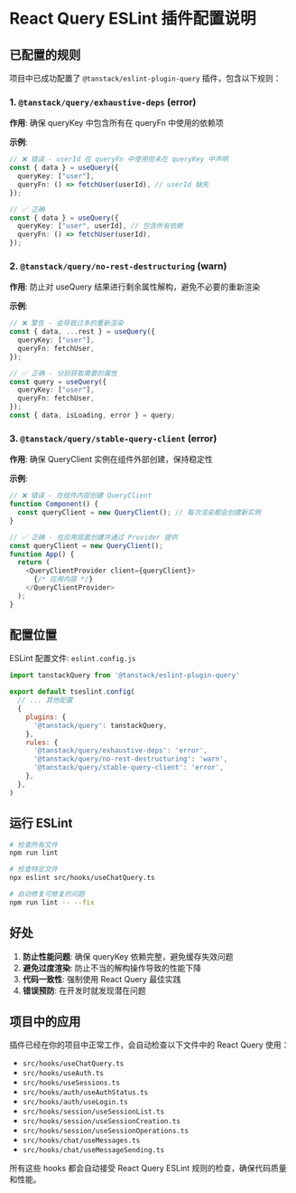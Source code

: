 # React Query ESLint 插件配置说明

## 已配置的规则

项目中已成功配置了 `@tanstack/eslint-plugin-query` 插件，包含以下规则：

### 1. `@tanstack/query/exhaustive-deps` (error)
**作用**: 确保 queryKey 中包含所有在 queryFn 中使用的依赖项

**示例**:
```typescript
// ❌ 错误 - userId 在 queryFn 中使用但未在 queryKey 中声明
const { data } = useQuery({
  queryKey: ["user"],
  queryFn: () => fetchUser(userId), // userId 缺失
});

// ✅ 正确
const { data } = useQuery({
  queryKey: ["user", userId], // 包含所有依赖
  queryFn: () => fetchUser(userId),
});
```

### 2. `@tanstack/query/no-rest-destructuring` (warn)
**作用**: 防止对 useQuery 结果进行剩余属性解构，避免不必要的重新渲染

**示例**:
```typescript
// ❌ 警告 - 会导致过多的重新渲染
const { data, ...rest } = useQuery({
  queryKey: ["user"],
  queryFn: fetchUser,
});

// ✅ 正确 - 分别获取需要的属性
const query = useQuery({
  queryKey: ["user"],
  queryFn: fetchUser,
});
const { data, isLoading, error } = query;
```

### 3. `@tanstack/query/stable-query-client` (error)
**作用**: 确保 QueryClient 实例在组件外部创建，保持稳定性

**示例**:
```typescript
// ❌ 错误 - 在组件内部创建 QueryClient
function Component() {
  const queryClient = new QueryClient(); // 每次渲染都会创建新实例
}

// ✅ 正确 - 在应用层面创建并通过 Provider 提供
const queryClient = new QueryClient();
function App() {
  return (
    <QueryClientProvider client={queryClient}>
      {/* 应用内容 */}
    </QueryClientProvider>
  );
}
```

## 配置位置

ESLint 配置文件: `eslint.config.js`

```javascript
import tanstackQuery from '@tanstack/eslint-plugin-query'

export default tseslint.config(
  // ... 其他配置
  {
    plugins: {
      '@tanstack/query': tanstackQuery,
    },
    rules: {
      '@tanstack/query/exhaustive-deps': 'error',
      '@tanstack/query/no-rest-destructuring': 'warn',
      '@tanstack/query/stable-query-client': 'error',
    },
  },
)
```

## 运行 ESLint

```bash
# 检查所有文件
npm run lint

# 检查特定文件
npx eslint src/hooks/useChatQuery.ts

# 自动修复可修复的问题
npm run lint -- --fix
```

## 好处

1. **防止性能问题**: 确保 queryKey 依赖完整，避免缓存失效问题
2. **避免过度渲染**: 防止不当的解构操作导致的性能下降
3. **代码一致性**: 强制使用 React Query 最佳实践
4. **错误预防**: 在开发时就发现潜在问题

## 项目中的应用

插件已经在你的项目中正常工作，会自动检查以下文件中的 React Query 使用：

- `src/hooks/useChatQuery.ts`
- `src/hooks/useAuth.ts`
- `src/hooks/useSessions.ts`
- `src/hooks/auth/useAuthStatus.ts`
- `src/hooks/auth/useLogin.ts`
- `src/hooks/session/useSessionList.ts`
- `src/hooks/session/useSessionCreation.ts`
- `src/hooks/session/useSessionOperations.ts`
- `src/hooks/chat/useMessages.ts`
- `src/hooks/chat/useMessageSending.ts`

所有这些 hooks 都会自动接受 React Query ESLint 规则的检查，确保代码质量和性能。
